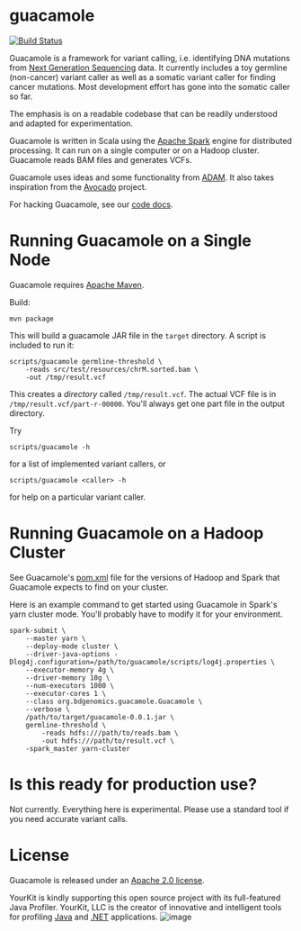 guacamole
=========
[![Build Status](https://travis-ci.org/hammerlab/guacamole.svg?branch=master)](https://travis-ci.org/hammerlab/guacamole)

Guacamole is a framework for variant calling, i.e. identifying DNA mutations
from [Next Generation Sequencing](http://en.wikipedia.org/wiki/DNA_sequencing)
data. It currently includes a toy germline (non-cancer) variant caller as well
as a somatic variant caller for finding cancer mutations.  Most development
effort has gone into the somatic caller so far.

The emphasis is on a readable codebase that can be readily understood and
adapted for experimentation.

Guacamole is written in Scala using the [Apache
Spark](http://spark.apache.org/) engine for distributed processing. It can run
on a single computer or on a Hadoop cluster. Guacamole reads BAM files and
generates VCFs.

Guacamole uses ideas and some functionality from
[ADAM](https://github.com/bigdatagenomics/adam). It also takes inspiration from
the [Avocado](https://github.com/bigdatagenomics/avocado) project.

For hacking Guacamole, see our [code docs](http://www.hammerlab.org/guacamole/docs/#org.bdgenomics.guacamole.package).

# Running Guacamole on a Single Node

Guacamole requires [Apache Maven](http://maven.apache.org/).

Build:

```
mvn package
```

This will build a guacamole JAR file in the `target` directory. A script is
included to run it:

```
scripts/guacamole germline-threshold \
	-reads src/test/resources/chrM.sorted.bam \
	-out /tmp/result.vcf
```

This creates a *directory* called `/tmp/result.vcf`. The actual VCF file is in
`/tmp/result.vcf/part-r-00000`. You'll always get one part file in the output
directory.

Try 
```
scripts/guacamole -h
```
for a list of implemented variant callers, or

```
scripts/guacamole <caller> -h
```
for help on a particular variant caller.

# Running Guacamole on a Hadoop Cluster

See Guacamole's
[pom.xml](https://github.com/hammerlab/guacamole/blob/master/pom.xml) file for
the versions of Hadoop and Spark that Guacamole expects to find on your
cluster.

Here is an example command to get started using Guacamole in Spark's yarn
cluster mode. You'll probably have to modify it for your environment. 

```
spark-submit \
	--master yarn \
	--deploy-mode cluster \
	--driver-java-options -Dlog4j.configuration=/path/to/guacamole/scripts/log4j.properties \
	--executor-memory 4g \
	--driver-memory 10g \
	--num-executors 1000 \
	--executor-cores 1 \
	--class org.bdgenomics.guacamole.Guacamole \
	--verbose \
	/path/to/target/guacamole-0.0.1.jar \
	germline-threshold \
        -reads hdfs:///path/to/reads.bam \
        -out hdfs:///path/to/result.vcf \
	-spark_master yarn-cluster
```

# Is this ready for production use?

Not currently. Everything here is experimental. Please use a standard tool if
you need accurate variant calls.


# License

Guacamole is released under an [Apache 2.0 license](LICENSE.txt).

YourKit is kindly supporting this open source project with its full-featured Java Profiler.
YourKit, LLC is the creator of innovative and intelligent tools for profiling
[Java](http://www.yourkit.com/java/profiler/index.jsp) and [.NET](http://www.yourkit.com/.net/profiler/index.jsp) applications.
![image](https://cloud.githubusercontent.com/assets/455755/4988560/97757f12-6935-11e4-9270-f5fc42f9b585.png)

